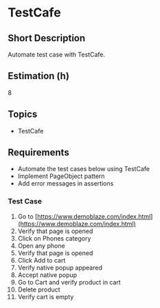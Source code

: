 # TestCafe

## Short Description

Automate test case with TestCafe.

## Estimation (h)

8

## Topics

* TestCafe

## Requirements

* Automate the test cases below using TestCafe
* Implement PageObject pattern
* Add error messages in assertions

### Test Case

1. Go to [https://www.demoblaze.com/index.html](https://www.demoblaze.com/index.html)
2. Verify that page is opened
3. Click on Phones category
4. Open any phone
5. Verify that page is opened
6. Click Add to cart
7. Verify native popup appeared
8. Accept native popup
9. Go to Cart and verify product in cart
10. Delete product
11. Verify cart is empty
